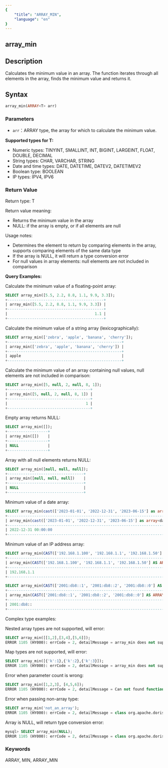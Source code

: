 ```yaml
---
{
    "title": "ARRAY_MIN",
    "language": "en"
}
---
```


## array_min

<version since="2.0.0">

</version>

## Description

Calculates the minimum value in an array. The function iterates through all elements in the array, finds the minimum value and returns it.

## Syntax

```sql
array_min(ARRAY<T> arr)
```

### Parameters

- `arr`：ARRAY<T> type, the array for which to calculate the minimum value.

**Supported types for T:**
- Numeric types: TINYINT, SMALLINT, INT, BIGINT, LARGEINT, FLOAT, DOUBLE, DECIMAL
- String types: CHAR, VARCHAR, STRING
- Date and time types: DATE, DATETIME, DATEV2, DATETIMEV2
- Boolean type: BOOLEAN
- IP types: IPV4, IPV6

### Return Value

Return type: T

Return value meaning:
- Returns the minimum value in the array
- NULL: if the array is empty, or if all elements are null

Usage notes:
- Determines the element to return by comparing elements in the array, supports comparing elements of the same data type
- If the array is NULL, it will return a type conversion error
- For null values in array elements: null elements are not included in comparison

**Query Examples:**

Calculate the minimum value of a floating-point array:
```sql
SELECT array_min([5.5, 2.2, 8.8, 1.1, 9.9, 3.3]);
+-------------------------------------------+
| array_min([5.5, 2.2, 8.8, 1.1, 9.9, 3.3]) |
+-------------------------------------------+
|                                       1.1 |
+-------------------------------------------+
```

Calculate the minimum value of a string array (lexicographically):
```sql
SELECT array_min(['zebra', 'apple', 'banana', 'cherry']);
+---------------------------------------------------+
| array_min(['zebra', 'apple', 'banana', 'cherry']) |
+---------------------------------------------------+
| apple                                             |
+---------------------------------------------------+
```

Calculate the minimum value of an array containing null values, null elements are not included in comparison:
```sql
SELECT array_min([5, null, 2, null, 8, 1]);
+-------------------------------------+
| array_min([5, null, 2, null, 8, 1]) |
+-------------------------------------+
|                                   1 |
+-------------------------------------+
```

Empty array returns NULL:
```sql
SELECT array_min([]);
+------------------+
| array_min([])    |
+------------------+
| NULL             |
+------------------+
```

Array with all null elements returns NULL:
```sql
SELECT array_min([null, null, null]);
+----------------------------------+
| array_min([null, null, null])    |
+----------------------------------+
| NULL                             |
+----------------------------------+
```

Minimum value of a date array:
```sql
SELECT array_min(cast(['2023-01-01', '2022-12-31', '2023-06-15'] as array<datetime>));
+--------------------------------------------------------------------------------+
| array_min(cast(['2023-01-01', '2022-12-31', '2023-06-15'] as array<datetime>)) |
+--------------------------------------------------------------------------------+
| 2022-12-31 00:00:00                                                            |
+--------------------------------------------------------------------------------+
```

Minimum value of an IP address array:
```sql
SELECT array_min(CAST(['192.168.1.100', '192.168.1.1', '192.168.1.50'] AS ARRAY<IPV4>));
+----------------------------------------------------------------------------------+
| array_min(CAST(['192.168.1.100', '192.168.1.1', '192.168.1.50'] AS ARRAY<IPV4>)) |
+----------------------------------------------------------------------------------+
| 192.168.1.1                                                                      |
+----------------------------------------------------------------------------------+

SELECT array_min(CAST(['2001:db8::1', '2001:db8::2', '2001:db8::0'] AS ARRAY<IPV6>));
+-------------------------------------------------------------------------------+
| array_min(CAST(['2001:db8::1', '2001:db8::2', '2001:db8::0'] AS ARRAY<IPV6>)) |
+-------------------------------------------------------------------------------+
| 2001:db8::                                                                    |
+-------------------------------------------------------------------------------+
```

Complex type examples:

Nested array types are not supported, will error:
```sql
SELECT array_min([[1,2],[3,4],[5,6]]);
ERROR 1105 (HY000): errCode = 2, detailMessage = array_min does not support complex types: array_min([[1, 2], [3, 4], [5, 6]])
```

Map types are not supported, will error:
```sql
SELECT array_min([{'k':1},{'k':2},{'k':3}]);
ERROR 1105 (HY000): errCode = 2, detailMessage = array_min does not support complex types: array_min([map('k', 1), map('k', 2), map('k', 3)])
```

Error when parameter count is wrong:
```sql
SELECT array_min([1,2,3], [4,5,6]);
ERROR 1105 (HY000): errCode = 2, detailMessage = Can not found function 'array_min' which has 2 arity. Candidate functions are: [array_min(Expression)]
```

Error when passing non-array type:
```sql
SELECT array_min('not_an_array');
ERROR 1105 (HY000): errCode = 2, detailMessage = class org.apache.doris.nereids.types.VarcharType cannot be cast to class org.apache.doris.nereids.types.ArrayType (org.apache.doris.nereids.types.VarcharType and org.apache.doris.nereids.types.ArrayType are in unnamed module of loader 'app')
```

Array is NULL, will return type conversion error:
```sql
mysql> SELECT array_min(NULL);
ERROR 1105 (HY000): errCode = 2, detailMessage = class org.apache.doris.nereids.types.NullType cannot be cast to class org.apache.doris.nereids.types.ArrayType (org.apache.doris.nereids.types.NullType and org.apache.doris.nereids.types.ArrayType are in unnamed module of loader 'app')
```

### Keywords

ARRAY, MIN, ARRAY_MIN
